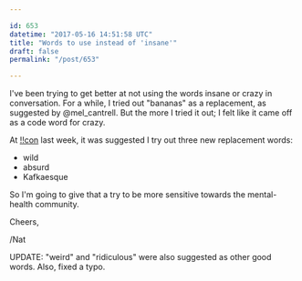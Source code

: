 ```yaml
---

id: 653
datetime: "2017-05-16 14:51:58 UTC"
title: "Words to use instead of 'insane'"
draft: false
permalink: "/post/653"

---
```


I've been trying to get better at not using the words insane or crazy in conversation. For a while, I tried out "bananas" as a replacement, as suggested by @mel_cantrell. But the more I tried it out; I felt like it came off as a code word for crazy.

At [!!con](http://bangbangcon.com/) last week, it was suggested I try out three new replacement words:

 - wild
 - absurd
 - Kafkaesque

So I'm going to give that a try to be more sensitive towards the mental-health community.

Cheers,

/Nat

UPDATE: "weird" and "ridiculous" were also suggested as other good words. Also, fixed a typo.

